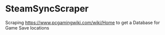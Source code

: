 # SteamSyncScraper
Scraping https://www.pcgamingwiki.com/wiki/Home to get a Database for Game Save locations
